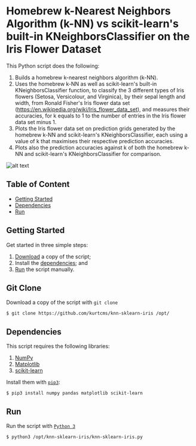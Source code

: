 # Homebrew k-Nearest Neighbors Algorithm (k-NN) vs scikit-learn's built-in KNeighborsClassifier on the Iris Flower Dataset
This Python script does the following:

1. Builds a homebrew k-nearest neighbors algorithm (k-NN).
2. Uses the homebrew k-NN as well as scikit-learn's built-in KNeighborsClassifier function, to classify the 3 different types of Iris flowers (Setosa, Versicolour, and Virginica), by their sepal length and width, from Ronald Fisher's Iris flower data set (https://en.wikipedia.org/wiki/Iris_flower_data_set), and measures their accuracies, for k equals to 1 to the number of entries in the Iris flower data set minus 1.
3. Plots the Iris flower data set on prediction grids generated by the homebrew k-NN and scikit-learn's KNeighborsClassifier, each using a value of k that maximises their respective prediction accuracies.
4. Plots also the prediction accuracies against k of both the homebrew k-NN and scikit-learn's KNeighborsClassifier for comparison.

![alt text](https://kurtcms.org/git/knn-sklearn-iris/knn-sklearn-iris-plot.png)

## Table of Content

- [Getting Started](#getting-started)
- [Dependencies](#dependencies)
- [Run](#run)

## Getting Started

Get started in three simple steps:

1. [Download](#git-clone) a copy of the script;
2. Install the [dependencies](#dependencies); and
3. [Run](#run) the script manually.

## Git Clone

Download a copy of the script with `git clone`
```shell
$ git clone https://github.com/kurtcms/knn-sklearn-iris /opt/
```

## Dependencies

This script requires the following libraries:

1. [NumPy](https://github.com/numpy/numpy)
2. [Matplotlib](https://github.com/matplotlib/matplotlib)
3. [scikit-learn](https://github.com/scikit-learn/scikit-learn)

Install them with [`pip3`](https://github.com/pypa/pip):

```shell
$ pip3 install numpy pandas matplotlib scikit-learn
```

## Run

Run the script with [`Python 3`](https://github.com/python/cpython)

```shell
$ python3 /opt/knn-sklearn-iris/knn-sklearn-iris.py
```
